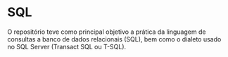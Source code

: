 # SQL

O repositório teve como principal objetivo a prática da linguagem de consultas a banco de dados relacionais (SQL), bem como o dialeto usado no SQL Server (Transact SQL ou T-SQL).
